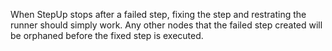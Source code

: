 When StepUp stops after a failed step, fixing the step and restrating the runner should simply work.
Any other nodes that the failed step created will be orphaned before the fixed step is executed.
